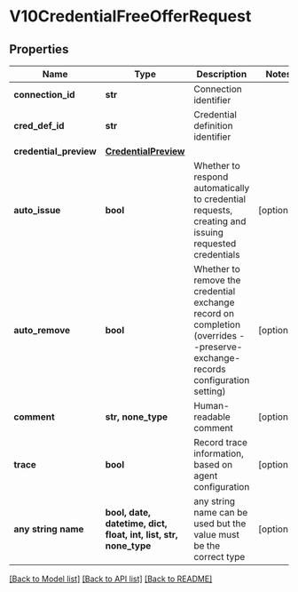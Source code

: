 # V10CredentialFreeOfferRequest


## Properties
Name | Type | Description | Notes
------------ | ------------- | ------------- | -------------
**connection_id** | **str** | Connection identifier | 
**cred_def_id** | **str** | Credential definition identifier | 
**credential_preview** | [**CredentialPreview**](CredentialPreview.md) |  | 
**auto_issue** | **bool** | Whether to respond automatically to credential requests, creating and issuing requested credentials | [optional] 
**auto_remove** | **bool** | Whether to remove the credential exchange record on completion (overrides --preserve-exchange-records configuration setting) | [optional] 
**comment** | **str, none_type** | Human-readable comment | [optional] 
**trace** | **bool** | Record trace information, based on agent configuration | [optional] 
**any string name** | **bool, date, datetime, dict, float, int, list, str, none_type** | any string name can be used but the value must be the correct type | [optional]

[[Back to Model list]](../README.md#documentation-for-models) [[Back to API list]](../README.md#documentation-for-api-endpoints) [[Back to README]](../README.md)


